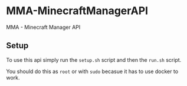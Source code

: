 # MMA-MinecraftManagerAPI
MMA - Minecraft Manager API

## Setup
To use this api simply run the ```setup.sh``` script and then the ```run.sh``` script.

You should do this as ```root``` or with ```sudo``` becasue it has to use docker to work.
